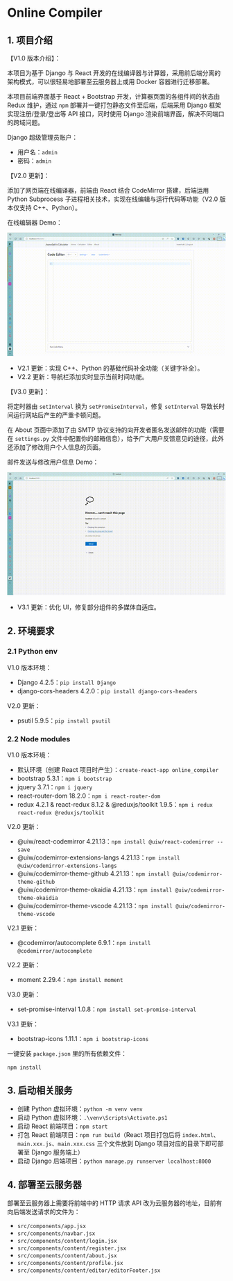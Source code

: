 # Online Compiler

## 1. 项目介绍

【V1.0 版本介绍】：

本项目为基于 Django 与 React 开发的在线编译器与计算器，采用前后端分离的架构模式，可以很轻易地部署至云服务器上或用 Docker 容器进行迁移部署。

本项目前端界面基于 React + Bootstrap 开发，计算器页面的各组件间的状态由 Redux 维护，通过 `npm` 部署并一键打包静态文件至后端，后端采用 Django 框架实现注册/登录/登出等 API 接口，同时使用 Django 渲染前端界面，解决不同端口的跨域问题。

Django 超级管理员账户：

 - 用户名：`admin`
 - 密码：`admin`

【V2.0 更新】：

添加了网页端在线编译器，前端由 React 结合 CodeMirror 搭建，后端运用 Python Subprocess 子进程相关技术，实现在线编辑与运行代码等功能（V2.0 版本仅支持 C++、Python）。

在线编辑器 Demo：

![Code_Editor_Demo](./demo/Code_Editer_Demo.gif)

 - V2.1 更新：实现 C++、Python 的基础代码补全功能（关键字补全）。
 - V2.2 更新：导航栏添加实时显示当前时间功能。

【V3.0 更新】：

将定时器由 `setInterval` 换为 `setPromiseInterval`，修复 `setInterval` 导致长时间运行网站后产生的严重卡顿问题。

在 About 页面中添加了由 SMTP 协议支持的向开发者匿名发送邮件的功能（需要在 `settings.py` 文件中配置你的邮箱信息），给予广大用户反馈意见的途径，此外还添加了修改用户个人信息的页面。

邮件发送与修改用户信息 Demo：

![Email_Profile_Demo](./demo/Email_Profile_Demo.gif)

 - V3.1 更新：优化 UI，修复部分组件的多媒体自适应。

## 2. 环境要求

### 2.1 Python env

V1.0 版本环境：

 - Django 4.2.5：`pip install Django`
 - django-cors-headers 4.2.0：`pip install django-cors-headers`

V2.0 更新：

 - psutil 5.9.5：`pip install psutil`

### 2.2 Node modules

V1.0 版本环境：

 - 默认环境（创建 React 项目时产生）：`create-react-app online_compiler`
 - bootstrap 5.3.1：`npm i bootstrap`
 - jquery 3.7.1：`npm i jquery`
 - react-router-dom 18.2.0：`npm i react-router-dom`
 - redux 4.2.1 & react-redux 8.1.2 & @reduxjs/toolkit 1.9.5：`npm i redux react-redux @reduxjs/toolkit`

V2.0 更新：

 - @uiw/react-codemirror 4.21.13：`npm install @uiw/react-codemirror --save`
 - @uiw/codemirror-extensions-langs 4.21.13：`npm install @uiw/codemirror-extensions-langs`
 - @uiw/codemirror-theme-github 4.21.13：`npm install @uiw/codemirror-theme-github`
 - @uiw/codemirror-theme-okaidia 4.21.13：`npm install @uiw/codemirror-theme-okaidia`
 - @uiw/codemirror-theme-vscode 4.21.13：`npm install @uiw/codemirror-theme-vscode`

V2.1 更新：

 - @codemirror/autocomplete 6.9.1：`npm install @codemirror/autocomplete`

V2.2 更新：

 - moment 2.29.4：`npm install moment`

V3.0 更新：

 - set-promise-interval 1.0.8：`npm install set-promise-interval`

V3.1 更新：

 - bootstrap-icons 1.11.1：`npm i bootstrap-icons`

一键安装 `package.json` 里的所有依赖文件：

```shell
npm install
```

## 3. 启动相关服务

 - 创建 Python 虚拟环境：`python -m venv venv`
 - 启动 Python 虚拟环境：`.\venv\Scripts\Activate.ps1`
 - 启动 React 前端项目：`npm start`
 - 打包 React 前端项目：`npm run build`（React 项目打包后将 `index.html`、`main.xxx.js`、`main.xxx.css` 三个文件放到 Django 项目对应的目录下即可部署至 Django 服务端上）
 - 启动 Django 后端项目：`python manage.py runserver localhost:8000`

## 4. 部署至云服务器

部署至云服务器上需要将前端中的 HTTP 请求 API 改为云服务器的地址，目前有向后端发送请求的文件为：

 - `src/components/app.jsx`
 - `src/components/navbar.jsx`
 - `src/components/content/login.jsx`
 - `src/components/content/register.jsx`
 - `src/components/content/about.jsx`
 - `src/components/content/profile.jsx`
 - `src/components/content/editor/editorFooter.jsx`
